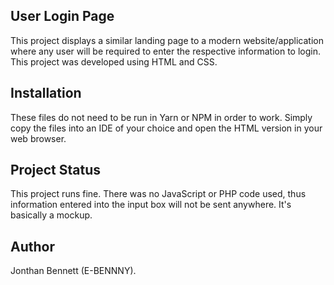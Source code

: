 ## User Login Page

This project displays a similar landing page to a modern website/application where any user will be required to enter the respective information to login. This project was developed using HTML and CSS.


## Installation

These files do not need to be run in Yarn or NPM in order to work. Simply copy the files into an IDE of your choice and open the HTML version in your web browser. 


## Project Status

This project runs fine. There was no JavaScript or PHP code used, thus information entered into the input box will not be sent anywhere. It's basically a mockup.


## Author

Jonthan Bennett (E-BENNNY).